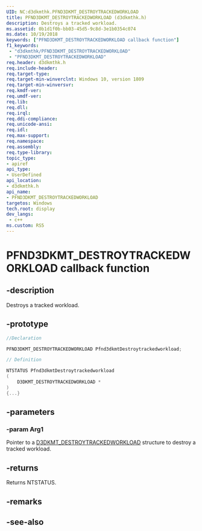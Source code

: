```yaml
---
UID: NC:d3dkmthk.PFND3DKMT_DESTROYTRACKEDWORKLOAD
title: PFND3DKMT_DESTROYTRACKEDWORKLOAD (d3dkmthk.h)
description: Destroys a tracked workload.
ms.assetid: 0b1d1f0b-bb03-45d5-9c8d-3e1b0354c074
ms.date: 10/19/2018
keywords: ["PFND3DKMT_DESTROYTRACKEDWORKLOAD callback function"]
f1_keywords:
 - "d3dkmthk/PFND3DKMT_DESTROYTRACKEDWORKLOAD"
 - "PFND3DKMT_DESTROYTRACKEDWORKLOAD"
req.header: d3dkmthk.h
req.include-header:
req.target-type:
req.target-min-winverclnt: Windows 10, version 1809
req.target-min-winversvr:
req.kmdf-ver:
req.umdf-ver:
req.lib:
req.dll:
req.irql: 
req.ddi-compliance:
req.unicode-ansi:
req.idl:
req.max-support:
req.namespace:
req.assembly:
req.type-library: 
topic_type: 
- apiref
api_type: 
- UserDefined
api_location: 
- d3dkmthk.h
api_name: 
- PFND3DKMT_DESTROYTRACKEDWORKLOAD
targetos: Windows
tech.root: display
dev_langs:
 - c++
ms.custom: RS5
---
```


# PFND3DKMT_DESTROYTRACKEDWORKLOAD callback function

## -description

Destroys a tracked workload.

## -prototype

```cpp
//Declaration

PFND3DKMT_DESTROYTRACKEDWORKLOAD Pfnd3dkmtDestroytrackedworkload; 

// Definition

NTSTATUS Pfnd3dkmtDestroytrackedworkload 
(
	D3DKMT_DESTROYTRACKEDWORKLOAD *
)
{...}

```

## -parameters

### -param Arg1

Pointer to a [D3DKMT_DESTROYTRACKEDWORKLOAD](ns-d3dkmthk-_d3dkmt_destroytrackedworkload.md) structure to destroy a tracked workload.

## -returns

Returns NTSTATUS.

## -remarks


## -see-also
